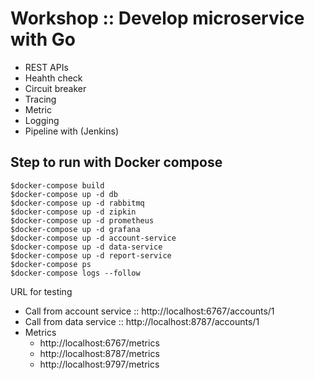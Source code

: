 # Workshop :: Develop microservice with Go
* REST APIs
* Heahth check
* Circuit breaker
* Tracing
* Metric
* Logging
* Pipeline with (Jenkins)

## Step to run with Docker compose
```
$docker-compose build
$docker-compose up -d db
$docker-compose up -d rabbitmq
$docker-compose up -d zipkin
$docker-compose up -d prometheus
$docker-compose up -d grafana
$docker-compose up -d account-service
$docker-compose up -d data-service
$docker-compose up -d report-service
$docker-compose ps
$docker-compose logs --follow
```

URL for testing
* Call from account service :: http://localhost:6767/accounts/1
* Call from data service :: http://localhost:8787/accounts/1
* Metrics
  * http://localhost:6767/metrics
  * http://localhost:8787/metrics
  * http://localhost:9797/metrics
  
